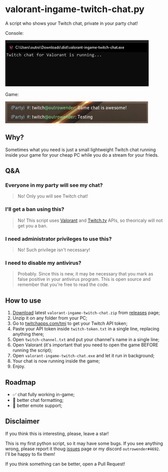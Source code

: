 # valorant-ingame-twitch-chat.py

A script who shows your Twitch chat, private in your party chat!

Console:

<img src="docs/ingame-chat-running.png">

Game:

<img src="docs/ingame-chat-example.png">

## Why?
Sometimes what you need is just a small lightweight Twitch chat running inside your game for your cheap PC while you do a stream for your frieds.

## Q&A
### Everyone in my party will see my chat?
> No! Only you will see Twitch chat!

### I'll get a ban using this?
> No! This script uses [Valorant](https://github.com/techchrism/valorant-api-docs) and [Twitch.tv](https://dev.twitch.tv/docs/irc#getting-started-with-chat--chatbots) APIs, so theoricaly will not get you a ban.

### I need administrator privileges to use this?
> No! Such privilege isn't necessary!

### I need to disable my antivirus?
> Probably. Since this is new, it may be necessary that you mark as false positive in your antivirus program. This is open source and remember that you're free to read the code.
## How to use

1. [Download](https://github.com/outrowender/valorant-ingame-twitch-chat/releases) latest `valorant-ingame-twitch-chat.zip` from [releases](https://github.com/outrowender/valorant-ingame-twitch-chat/releases) page;
2. Unzip it on any folder from your PC;
3. Go to [twitchapps.com/tmi](https://twitchapps.com/tmi/) to get your Twitch API token;
4. Paste your API token inside `twitch-token.txt` in a single line, replacing anything there;
5. Open `twitch-channel.txt` and put your channel's name in a single line;
6. Open Valorant (it's important that you need to open the game BEFORE running the script);
7. Open `valorant-ingame-twitch-chat.exe` and let it run in background;
8. Your chat is now running inside the game;
9. Enjoy.

## Roadmap
- ✅ chat fully working in-game;
- 🔳 better chat formatting;
- 🔳 better emote support;
## Disclaimer

If you think this is interesting, please, leave a star!

This is my first python script, so it may have some bugs. If you see anything wrong, please report it thoug [issues](https://github.com/outrowender/valorant-ingame-twitch-chat/issues) page or my discord `outrowender#4692`. 
I'll be happy to fix them!

If you think something can be better, open a Pull Request!
